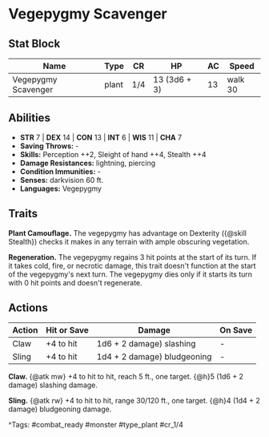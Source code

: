 # Vegepygmy Scavenger

## Stat Block

| Name | Type | CR | HP | AC | Speed |
|------|------|----|----|----|-------|
| Vegepygmy Scavenger | plant | 1/4 | 13 (3d6 + 3) | 13 | walk 30 |

## Abilities

- **STR** 7 | **DEX** 14 | **CON** 13 | **INT** 6 | **WIS** 11 | **CHA** 7
- **Saving Throws:** -  
- **Skills:** Perception ++2, Sleight of hand ++4, Stealth ++4  
- **Damage Resistances:** lightning, piercing  
- **Condition Immunities:** -  
- **Senses:** darkvision 60 ft.  
- **Languages:** Vegepygmy

## Traits

**Plant Camouflage.** The vegepygmy has advantage on Dexterity ({@skill Stealth}) checks it makes in any terrain with ample obscuring vegetation.

**Regeneration.** The vegepygmy regains 3 hit points at the start of its turn. If it takes cold, fire, or necrotic damage, this trait doesn't function at the start of the vegepygmy's next turn. The vegepygmy dies only if it starts its turn with 0 hit points and doesn't regenerate.


## Actions

| Action | Hit or Save | Damage | On Save |
|--------|--------------|--------|----------|
| Claw | +4 to hit | 1d6 + 2 damage) slashing | - |
| Sling | +4 to hit | 1d4 + 2 damage) bludgeoning | - |

**Claw.** {@atk mw} +4 to hit to hit, reach 5 ft., one target. {@h}5 (1d6 + 2 damage) slashing damage.

**Sling.** {@atk rw} +4 to hit to hit, range 30/120 ft., one target. {@h}4 (1d4 + 2 damage) bludgeoning damage.


^Tags: #combat_ready #monster #type_plant #cr_1/4